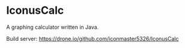 IconusCalc
==========

A graphing calculator written in Java.

Build server: https://drone.io/github.com/iconmaster5326/IconusCalc